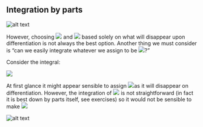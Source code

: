## Integration by parts

![alt text](https://github.com/Oxbridge-Science-Academy/Figures/blob/master/Integration/parts_1.png)

However, choosing <img src="https://render.githubusercontent.com/render/math?math=u"> and <img src="https://render.githubusercontent.com/render/math?math=v'"> based solely on what will disappear upon differentiation is not always the best option. Another thing we must consider is “can we easily integrate whatever we assign to be <img src="https://render.githubusercontent.com/render/math?math=v'">?”

Consider the integral:

<img src="https://render.githubusercontent.com/render/math?math=\int x \ln x dx ">

At first glance it might appear sensible to assign <img src="https://render.githubusercontent.com/render/math?math=u=x">as it will disappear on differentiation. However, the integration of <img src="https://render.githubusercontent.com/render/math?math=\ln x"> is not straightforward (in fact it is best down by parts itself, see exercises) so it would not be sensible to make <img src="https://render.githubusercontent.com/render/math?math=v'=\ln x">

![alt text](https://github.com/Oxbridge-Science-Academy/Figures/blob/master/Integration/parts_2.png)
